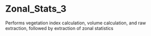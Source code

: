 # Zonal_Stats_3
Performs vegetation index calculation, volume calculation, and raw extraction, followed by extraction of zonal statistics
